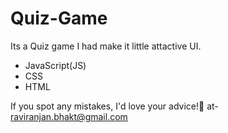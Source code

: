 # Quiz-Game
Its a Quiz game I had make it little attactive UI.
- JavaScript(JS)
- CSS
- HTML

If you spot any mistakes, I'd love your advice!🚀 at- raviranjan.bhakt@gmail.com
